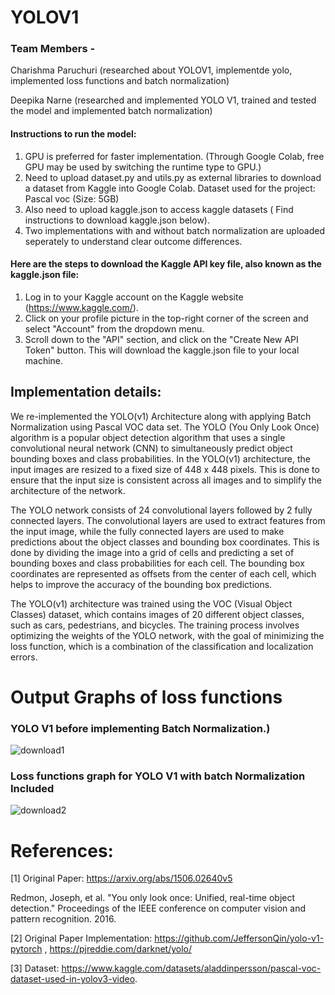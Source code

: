 # YOLOV1
### Team Members -
Charishma Paruchuri (researched about YOLOV1, implementde yolo, implemented loss functions and batch normalization)

Deepika Narne (researched and implemented YOLO V1, trained and tested the model and implemented batch normalization)

#### Instructions to run the model:
1. GPU is preferred for faster implementation. (Through Google Colab, free GPU may be used by switching the runtime type to GPU.)
2. Need to upload dataset.py and utils.py as external libraries to download a dataset from Kaggle into Google Colab. Dataset used for the project: Pascal voc (Size: 5GB)
3. Also need to upload kaggle.json to access kaggle datasets ( Find instructions to download kaggle.json below).
4. Two implementations with and without batch normalization are uploaded seperately to understand clear outcome differences.

#### Here are the steps to download the Kaggle API key file, also known as the kaggle.json file:
1. Log in to your Kaggle account on the Kaggle website (https://www.kaggle.com/).
2. Click on your profile picture in the top-right corner of the screen and select "Account" from the dropdown menu.
3. Scroll down to the "API" section, and click on the "Create New API Token" button. This will download the kaggle.json file to your local machine.

## Implementation details:

We re-implemented the YOLO(v1) Architecture along with applying Batch Normalization using Pascal VOC data set. The YOLO (You Only Look Once) algorithm is a popular object detection algorithm that uses a single convolutional neural network (CNN) to simultaneously predict object bounding boxes and class probabilities. In the YOLO(v1) architecture, the input images are resized to a fixed size of 448 x 448 pixels. This is done to ensure that the input size is consistent across all images and to simplify the architecture of the network.

The YOLO network consists of 24 convolutional layers followed by 2 fully connected layers. The convolutional layers are used to extract features from the input image, while the fully connected layers are used to make predictions about the object classes and bounding box coordinates. This is done by dividing the image into a grid of cells and predicting a set of bounding boxes and class probabilities for each cell. The bounding box coordinates are represented as offsets from the center of each cell, which helps to improve the accuracy of the bounding box predictions.

The YOLO(v1) architecture was trained using the VOC (Visual Object Classes) dataset, which contains images of 20 different object classes, such as cars, pedestrians, and bicycles. The training process involves optimizing the weights of the YOLO network, with the goal of minimizing the loss function, which is a combination of the classification and localization errors.

# Output Graphs of loss functions

### YOLO V1 before implementing Batch Normalization.)

![download1](https://user-images.githubusercontent.com/132419470/236590142-7d92b7eb-8259-4997-bc31-82cce1ffc34a.png)

### Loss functions graph for YOLO V1 with batch Normalization Included

![download2](https://user-images.githubusercontent.com/132419470/236590209-c2fdcb58-a1bb-4f74-b2a4-be4e99962338.png)

# References:

[1] Original Paper: https://arxiv.org/abs/1506.02640v5

Redmon, Joseph, et al. "You only look once: Unified, real-time object detection." Proceedings of the IEEE conference on computer vision and pattern recognition. 2016.

[2] Original Paper Implementation: https://github.com/JeffersonQin/yolo-v1-pytorch , https://pjreddie.com/darknet/yolo/

[3] Dataset: https://www.kaggle.com/datasets/aladdinpersson/pascal-voc-dataset-used-in-yolov3-video.
